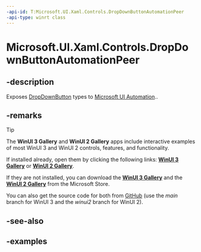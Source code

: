 ```yaml
---
-api-id: T:Microsoft.UI.Xaml.Controls.DropDownButtonAutomationPeer
-api-type: winrt class
---
```

<!-- Class syntax.
public class DropDownButtonAutomationPeer : ButtonAutomationPeer, ButtonAutomationPeer, IExpandCollapseProvider
-->

# Microsoft.UI.Xaml.Controls.DropDownButtonAutomationPeer

## -description

Exposes [DropDownButton](dropdownbutton.md) types to [Microsoft UI Automation](/windows/win32/winauto/entry-uiauto-win32)..

## -remarks

> [!TIP]
> The **WinUI 3 Gallery** and **WinUI 2 Gallery** apps include interactive examples of most WinUI 3 and WinUI 2 controls, features, and functionality.
>
> If installed already, open them by clicking the following links: [**WinUI 3 Gallery**](winui3gallery:/item/AutomationProperties) or [**WinUI 2 Gallery**](winui2gallery:/item/AutomationProperties).
>
> If they are not installed, you can download the [**WinUI 3 Gallery**](https://www.microsoft.com/store/productId/9P3JFPWWDZRC) and the [**WinUI 2 Gallery**](https://www.microsoft.com/store/productId/9MSVH128X2ZT) from the Microsoft Store.
>
> You can also get the source code for both from [GitHub](https://github.com/Microsoft/WinUI-Gallery) (use the *main* branch for WinUI 3 and the *winui2* branch for WinUI 2).

## -see-also

## -examples
